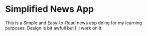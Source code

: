 # Simplified News App

This is a Simple and Easy-to-Read news app doing for my learning purposes. Design is bit awfull but I'll work
on it.

